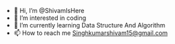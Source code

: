 - 👋 Hi, I’m @ShivamIsHere
- 👀 I’m interested in coding
- 🌱 I’m currently learning Data Structure And Algorithm 
- 📫 How to reach me Singhkumarshivam15@gmail.com 

<!---
ShivamIsHere/ShivamIsHere is a ✨ special ✨ repository because its `README.md` (this file) appears on your GitHub profile.
You can click the Preview link to take a look at your changes.
--->
